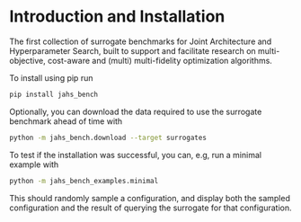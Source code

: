 # Introduction and Installation

The first collection of surrogate benchmarks for Joint Architecture and Hyperparameter Search, built to support and
facilitate research on multi-objective, cost-aware and (multi) multi-fidelity optimization algorithms.


To install using pip run

```bash
pip install jahs_bench
```

Optionally, you can download the data required to use the surrogate benchmark ahead of time with
```bash
python -m jahs_bench.download --target surrogates
```

To test if the installation was successful, you can, e.g, run a minimal example with
```bash
python -m jahs_bench_examples.minimal
```
This should randomly sample a configuration, and display both the sampled configuration and the result of querying the
surrogate for that configuration.
